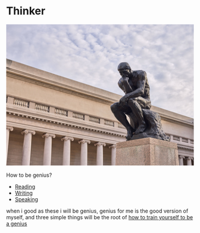 # Thinker

![](The%20Sculpture%20of%20Auguste%20Rodin%20at%20the%20Legion%20of%20Honor.png)

How to be genius?
- [Reading](Reading.md)
- [Writing](Writing.md)
- [Speaking](Speaking.md)

when i good as these i will be genius, genius for me is the good version of myself, and three simple things will be the root of [how to train yourself to be a genius](how%20to%20train%20yourself%20to%20be%20a%20genius.md)